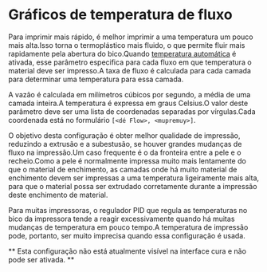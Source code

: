 Gráficos de temperatura de fluxo
====
Para imprimir mais rápido, é melhor imprimir a uma temperatura um pouco mais alta.Isso torna o termoplástico mais fluido, o que permite fluir mais rapidamente pela abertura do bico.Quando [temperatura automática](material_flow_dependent_temperature.md) é ativada, esse parâmetro especifica para cada fluxo em que temperatura o material deve ser impresso.A taxa de fluxo é calculada para cada camada para determinar uma temperatura para essa camada.

A vazão é calculada em milímetros cúbicos por segundo, a média de uma camada inteira.A temperatura é expressa em graus Celsius.O valor deste parâmetro deve ser uma lista de coordenadas separadas por vírgulas.Cada coordenada está no formulário `[<dé Flow>, <mupremuy>]`.

O objetivo desta configuração é obter melhor qualidade de impressão, reduzindo a extrusão e a subestusão, se houver grandes mudanças de fluxo na impressão.Um caso frequente é o da fronteira entre a pele e o recheio.Como a pele é normalmente impressa muito mais lentamente do que o material de enchimento, as camadas onde há muito material de enchimento devem ser impressas a uma temperatura ligeiramente mais alta, para que o material possa ser extrudado corretamente durante a impressão deste enchimento de material.

Para muitas impressoras, o regulador PID que regula as temperaturas no bico da impressora tende a reagir excessivamente quando há muitas mudanças de temperatura em pouco tempo.A temperatura de impressão pode, portanto, ser muito imprecisa quando essa configuração é usada.

** Esta configuração não está atualmente visível na interface cura e não pode ser ativada. **